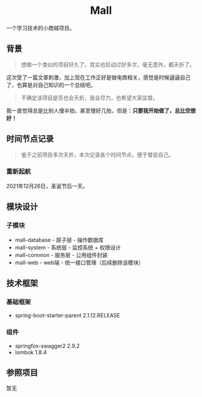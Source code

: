 <h1 style="text-align: center">Mall</h1>

一个学习技术的小商城项目。

## 背景

> 想做一个类似的项目好久了，其实也启动过好多次，毫无意外，都夭折了。

这次受了一篇文章刺激，加上现在工作正好是做电商相关，感觉是时候逼逼自己了，也算是对自己知识的一个总结吧。

> 不确定该项目是否也会夭折，我会尽力，也希望大家监督。

我一直觉得总是比别人慢半拍，甚至慢好几拍，但是：**只要我开始做了，总比空想好！**

## 时间节点记录

> 鉴于之前项目多次夭折，本次记录各个时间节点，便于督促自己。

### 重新起航

2021年12月26日，圣诞节后一天。

## 模块设计

### 子模块

- mall-database - 原子层 - 操作数据库
- mall-system - 系统层 - 监控系统 + 权限设计
- mall-common - 服务层 - 公用组件封装
- mall-web - web端 - 统一接口管理（后续删除该模块）

## 技术框架

### 基础框架

- spring-boot-starter-parent 2.1.12.RELEASE


### 组件

- springfox-swagger2 2.9.2
- lombok 1.8.4


## 参照项目

暂无